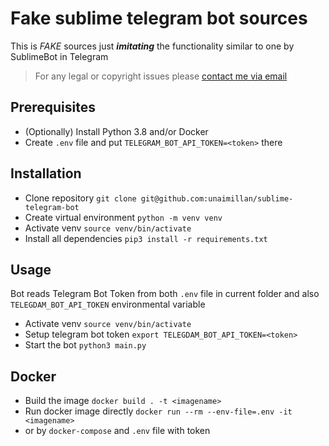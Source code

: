 # Fake sublime telegram bot sources
This is _FAKE_ sources just **_imitating_** the functionality similar 
to one by SublimeBot in Telegram

> For any legal or copyright issues please [contact me via email](mailto:super.mvk@yandex.ru)

## Prerequisites

* (Optionally) Install Python 3.8 and/or Docker
* Create `.env` file and put `TELEGRAM_BOT_API_TOKEN=<token>` there

## Installation

* Clone repository `git clone git@github.com:unaimillan/sublime-telegram-bot`
* Create virtual environment `python -m venv venv`
* Activate venv `source venv/bin/activate`
* Install all dependencies `pip3 install -r requirements.txt`

## Usage

Bot reads Telegram Bot Token from both `.env` file in current folder and also
`TELEGDAM_BOT_API_TOKEN` environmental variable

* Activate venv `source venv/bin/activate`
* Setup telegram bot token `export TELEGDAM_BOT_API_TOKEN=<token>`
* Start the bot `python3 main.py`

## Docker

* Build the image `docker build . -t <imagename>`
* Run docker image directly `docker run --rm --env-file=.env -it <imagename>` 
* or by `docker-compose` and `.env` file with token
